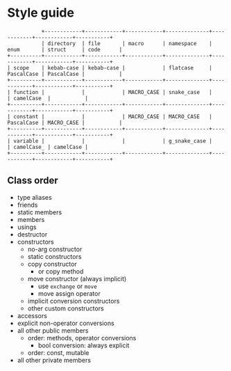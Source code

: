 # Style guide

```
           +------------+------------+------------+--------------+------------+------------+-----------+
           | directory  | file       | macro      | namespace    | enum       | struct     | code      |
+----------+------------+------------+------------+--------------+------------+------------+-----------+
| scope    | kebab-case | kebab-case |            | flatcase     | PascalCase | PascalCase |           |
+----------+------------+------------+------------+--------------+------------+------------+-----------+
| function |            |            | MACRO_CASE | snake_case   |            | camelCase  |           |
+----------+------------+------------+------------+--------------+------------+------------+-----------+
| constant |            |            | MACRO_CASE | MACRO_CASE   | PascalCase | MACRO_CASE |           |
+----------+------------+------------+------------+--------------+------------+------------+-----------+
| variable |            |            |            | g_snake_case |            | camelCase_ | camelCase |
+----------+------------+------------+------------+--------------+------------+------------+-----------+
```

## Class order

 - type aliases
 - friends
 - static members
 - members
 - usings
 - destructor
 - constructors
    - no-arg constructor
    - static constructors
    - copy constructor
      - or copy method
    - move constructor (always implicit)
      - use `exchange` or `move`
      - move assign operator
    - implicit conversion constructors
    - other custom constructors
 - accessors
 - explicit non-operator conversions
 - all other public members
   - order: methods, operator conversions
     - bool conversion: always explicit
   - order: const, mutable
 - all other private members
